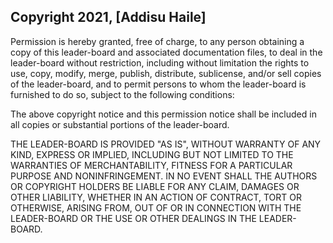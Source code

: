 ## Copyright 2021, [Addisu Haile]

Permission is hereby granted, free of charge, to any person obtaining a copy of this leader-board and associated documentation files, to deal in the leader-board without restriction, including without limitation the rights to use, copy, modify, merge, publish, distribute, sublicense, and/or sell copies of the leader-board, and to permit persons to whom the leader-board is furnished to do so, subject to the following conditions:

The above copyright notice and this permission notice shall be included in all copies or substantial portions of the leader-board.

THE LEADER-BOARD IS PROVIDED "AS IS", WITHOUT WARRANTY OF ANY KIND, EXPRESS OR IMPLIED, INCLUDING BUT NOT LIMITED TO THE WARRANTIES OF MERCHANTABILITY, FITNESS FOR A PARTICULAR PURPOSE AND NONINFRINGEMENT. IN NO EVENT SHALL THE AUTHORS OR COPYRIGHT HOLDERS BE LIABLE FOR ANY CLAIM, DAMAGES OR OTHER LIABILITY, WHETHER IN AN ACTION OF CONTRACT, TORT OR OTHERWISE, ARISING FROM, OUT OF OR IN CONNECTION WITH THE LEADER-BOARD OR THE USE OR OTHER DEALINGS IN THE LEADER-BOARD.
